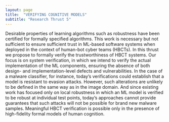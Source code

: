 ```yaml
---
layout: page
title:  "VERIFYING COGNITIVE MODELS"
subtitle: "Research Thrust 5"
---
```

Desirable properties of learning algorithms such as robustness have been certified for formally specified algorithms. This work is necessary but not sufficient to ensure sufficient trust in ML-based software systems when deployed in the context of human-bot cyber teams (HBCTs). In this thrust we propose to formally verify the trustworthiness of HBCT systems. Our focus is on system verification, in which we intend to verify the actual implementation of the ML components, ensuring the absence of both design- and implementation-level defects and vulnerabilities. In the case of a malware classifier, for instance, today’s verifications could establish that a model is resistant to evasion attacks. However, such alterations are unlikely to be defined in the same way as in the image domain. And since existing work has focused only on local robustness in which an ML model is verified to be robust at individual test points, today’s approaches cannot provide guarantees that such attacks will not be possible for brand new malware samples. Meaningful HBCT verification is possible only in the presence of high-fidelity formal models of human cognition.
